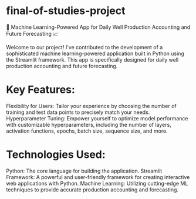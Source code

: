 # final-of-studies-project
🚀 Machine Learning-Powered App for Daily Well Production Accounting and Future Forecasting 📈

Welcome to our project! I've contributed to the development of a sophisticated machine learning-powered application built in Python using the Streamlit framework. This app is specifically designed for daily well production accounting and future forecasting.

# Key Features:
Flexibility for Users: Tailor your experience by choosing the number of training and test data points to precisely match your needs.
Hyperparameter Tuning: Empower yourself to optimize model performance with customizable hyperparameters, including the number of layers, activation functions, epochs, batch size, sequence size, and more.

# Technologies Used:
Python: The core language for building the application.
Streamlit Framework: A powerful and user-friendly framework for creating interactive web applications with Python.
Machine Learning: Utilizing cutting-edge ML techniques to provide accurate production accounting and forecasting.
